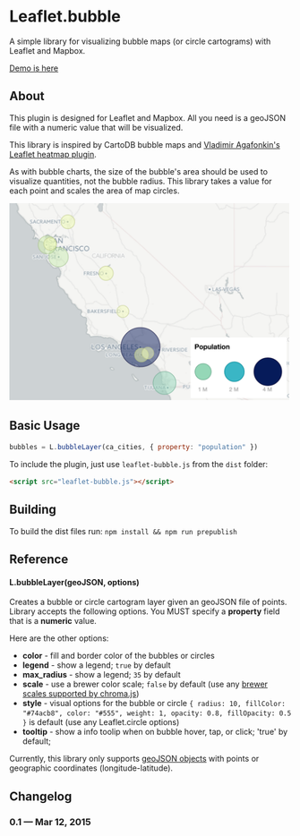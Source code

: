 Leaflet.bubble
==========

A simple library for visualizing bubble maps (or circle cartograms) with Leaflet and Mapbox.

[Demo is here](http://stevepepple.github.io/Leaflet.bubble/)

## About
This plugin is designed for Leaflet and Mapbox. All you need is a geoJSON file with a numeric value that will be visualized.

This library is inspired by CartoDB bubble maps and [Vladimir Agafonkin's Leaflet heatmap plugin](https://github.com/Leaflet/Leaflet.heat).

As with bubble charts, the size of the bubble's area should be used to visualize quantities, not the bubble radius. This library takes a value for each point and scales the area of map circles.

<img src="dist/index.png" alt="Drawing" style="width: 500px;"/>  


## Basic Usage

```js
bubbles = L.bubbleLayer(ca_cities, { property: "population" })
```

To include the plugin, just use `leaflet-bubble.js` from the `dist` folder:

```html
<script src="leaflet-bubble.js"></script>
```

## Building
To build the dist files run:
```npm install && npm run prepublish```

## Reference

#### L.bubbleLayer(geoJSON, options)

Creates a bubble or circle cartogram layer given an geoJSON file of points. Library accepts the following options.
You MUST specify a **property** field that is a **numeric** value.

Here are the other options:

- **color** - fill and border color of the bubbles or circles
- **legend** - show a legend; `true` by default
- **max_radius** - show a legend; `35` by default
- **scale** - use a brewer color scale; `false` by default (use any [brewer scales supported by chroma.js](http://gka.github.io/chroma.js/#chroma-brewer))
- **style** - visual options for the bubble or circle `{ radius: 10, fillColor: "#74acb8", color: "#555", weight: 1, opacity: 0.8, fillOpacity: 0.5 }` is default (use any Leaflet.circle options)
- **tooltip** - show a info toolip when on bubble hover, tap, or click; 'true' by default;

Currently, this library only supports [geoJSON objects](http://leafletjs.com/examples/geojson.html) with points or geographic coordinates (longitude-latitude).

## Changelog

### 0.1 &mdash; Mar 12, 2015
